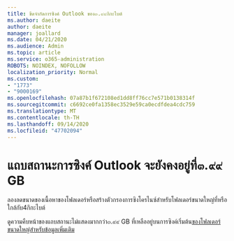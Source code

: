 ```yaml
---
title: ขีดจำกัดการซิงค์ Outlook ของ๓.๙๙กิกะไบต์
ms.author: daeite
author: daeite
manager: joallard
ms.date: 04/21/2020
ms.audience: Admin
ms.topic: article
ms.service: o365-administration
ROBOTS: NOINDEX, NOFOLLOW
localization_priority: Normal
ms.custom:
- "1773"
- "9000169"
ms.openlocfilehash: 07a87b1f672108ed1dd8ff76cc7e571b0138314f
ms.sourcegitcommit: c6692ce0fa1358ec3529e59ca0ecdfdea4cdc759
ms.translationtype: MT
ms.contentlocale: th-TH
ms.lasthandoff: 09/14/2020
ms.locfileid: "47702094"
---
```

# <a name="outlook-sync-status-bar-remains-at-399-gb"></a>แถบสถานะการซิงค์ Outlook จะยังคงอยู่ที่๓.๙๙ GB

ลองลดขนาดของเนื้อหาของโฟลเดอร์หรือสร้างตัวกรองการซิงโครไนซ์สำหรับโฟลเดอร์ขนาดใหญ่ที่หรือใกล้กับ4กิกะไบต์

ดูความคืบหน้าของแถบสถานะไม่แสดงมากกว่า๓.๙๙ GB ที่เหลืออยู่บนการซิงค์เริ่มต้น[ของโฟลเดอร์ขนาดใหญ่สำหรับข้อมูลเพิ่มเติม](https://support.microsoft.com/help/2738323/status-bar-progress-never-shows-more-than-3-99-gb-remaining-on-initial)